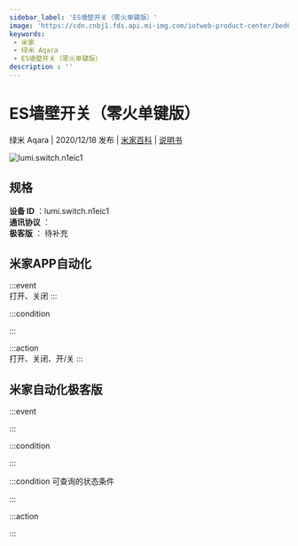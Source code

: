 ```yaml
---
sidebar_label: 'ES墙壁开关（零火单键版）'
image: 'https://cdn.cnbj1.fds.api.mi-img.com/iotweb-product-center/bed62450d270920aa533f475e4de8156_一路开关正面%20-%20副本.png?GalaxyAccessKeyId=AKVGLQWBOVIRQ3XLEW&Expires=9223372036854775807&Signature=K7jVt1nBj7OuEcUwbouNUUsnZGc='
keywords: 
 - 米家
 - 绿米 Aqara
 - ES墙壁开关（零火单键版）
description : ''
---
```

# ES墙壁开关（零火单键版）

绿米 Aqara | 2020/12/18 发布 | [米家百科](https://home.mi.com/webapp/content/baike/product/index.html?model=lumi.switch.n1eic1) | [说明书](https://home.mi.com/views/introduction.html?model=lumi.switch.n1eic1&region=cn)

![lumi.switch.n1eic1](https://cdn.cnbj1.fds.api.mi-img.com/iotweb-product-center/bed62450d270920aa533f475e4de8156_一路开关正面%20-%20副本.png?GalaxyAccessKeyId=AKVGLQWBOVIRQ3XLEW&Expires=9223372036854775807&Signature=K7jVt1nBj7OuEcUwbouNUUsnZGc=)

## 规格  
> 
**设备 ID** ：lumi.switch.n1eic1  
**通讯协议** ：  
**极客版**  ： 待补充 


## 米家APP自动化  

:::event  
打开、关闭
:::

:::condition  

:::

:::action   
打开、关闭、开/关
:::

## 米家自动化极客版  

:::event  

:::

:::condition  

:::

:::condition 可查询的状态条件  

:::

:::action  

:::

        
